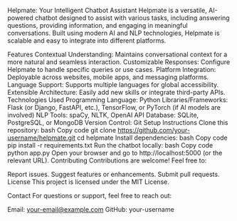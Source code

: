 Helpmate: Your Intelligent Chatbot Assistant
Helpmate is a versatile, AI-powered chatbot designed to assist with various tasks, including answering questions, providing information, and engaging in meaningful conversations. Built using modern AI and NLP technologies, Helpmate is scalable and easy to integrate into different platforms.

Features
Contextual Understanding: Maintains conversational context for a more natural and seamless interaction.
Customizable Responses: Configure Helpmate to handle specific queries or use cases.
Platform Integration: Deployable across websites, mobile apps, and messaging platforms.
Language Support: Supports multiple languages for global accessibility.
Extensible Architecture: Easily add new skills or integrate third-party APIs.
Technologies Used
Programming Language: Python
Libraries/Frameworks: Flask (or Django, FastAPI, etc.), TensorFlow, or PyTorch (if AI models are involved)
NLP Tools: spaCy, NLTK, OpenAI API
Database: SQLite, PostgreSQL, or MongoDB
Version Control: Git
Setup Instructions
Clone this repository:
bash
Copy code
git clone https://github.com/your-username/helpmate.git
cd helpmate
Install dependencies:
bash
Copy code
pip install -r requirements.txt
Run the chatbot locally:
bash
Copy code
python app.py
Open your browser and go to http://localhost:5000 (or the relevant URL).
Contributing
Contributions are welcome! Feel free to:

Report issues.
Suggest features or enhancements.
Submit pull requests.
License
This project is licensed under the MIT License.

Contact
For questions or support, feel free to reach out:

Email: your-email@example.com
GitHub: your-username
